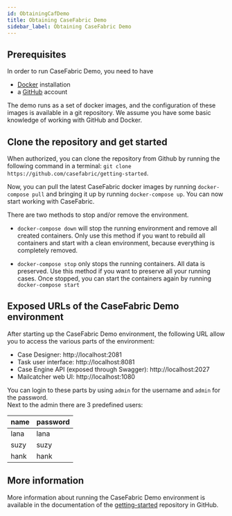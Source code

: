 ```yaml
---
id: ObtainingCafDemo
title: Obtaining CaseFabric Demo
sidebar_label: Obtaining CaseFabric Demo
---
```



## Prerequisites
In order to run CaseFabric Demo, you need to have
- [Docker](https://www.docker.com/) installation
- a [GitHub](https://github.com/join) account

The demo runs as a set of docker images, and the configuration of these images is available in a git repository.
We assume you have some basic knowledge of working with GitHub and Docker.


## Clone the repository and get started
When authorized, you can clone the repository from Github by running the following command in a terminal: `git clone https://github.com/casefabric/getting-started`.

Now, you can pull the latest CaseFabric docker images by running `docker-compose pull` and bringing it up by running  `docker-compose up`. You can now start working with CaseFabric.

There are  two methods to stop and/or remove the environment.  

* `docker-compose down`   will stop the running environment and remove all created containers. Only use this method if you want to rebuild all containers and start with a clean environment, because everything is completely removed.

* `docker-compose stop`   only stops the running containers. All data is preserved. Use this method if you want to preserve all your running cases. Once stopped, you can start the containers again by running `docker-compose start` 

## Exposed URLs of the CaseFabric Demo environment
After starting up the CaseFabric Demo environment, the following URL allow you to access the various parts of the environment:

* Case Designer: http://localhost:2081
* Task user interface: http://localhost:8081
* Case Engine API (exposed through Swagger): http://localhost:2027
* Mailcatcher web UI: http://localhost:1080

You can login to these parts by using `admin` for the username and `admin` for the password.
<br/>Next to the admin there are 3 predefined users:

| name | password |
| ---- | -------- |
| lana | lana |
| suzy | suzy |
| hank | hank |


## More information
More information about running the CaseFabric Demo environment is available in the documentation of the [getting-started](https://github.com/casefabric/getting-started) repository in GitHub.